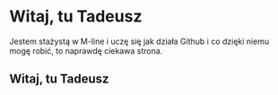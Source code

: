 # Witaj, tu Tadeusz #

Jestem stażystą w M-line i uczę się jak działa Github i co dzięki niemu mogę robić,   to naprawdę ciekawa strona.

Witaj, tu Tadeusz
-----------
